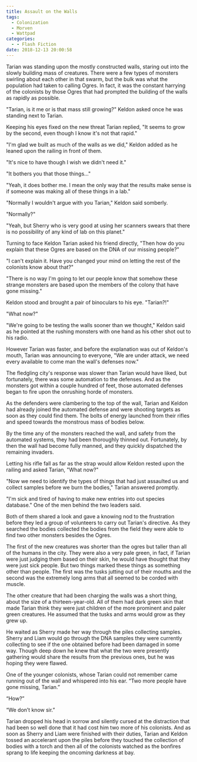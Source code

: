 ```yaml
---
title: Assault on the Walls
tags:
  - Colonization
  - Morven
  - Wattpad
categories:
  - - Flash Fiction
date: 2018-12-13 20:00:58
---
```


Tarian was standing upon the mostly constructed walls, staring out into the slowly building mass of creatures.  There were a few types of monsters swirling about each other in that swarm, but the bulk was what the population had taken to calling Ogres.  In fact, it was the constant harrying of the colonists by those Ogres that had prompted the building of the walls as rapidly as possible.

"Tarian, is it me or is that mass still growing?"  Keldon asked once he was standing next to Tarian.<!-- more -->

Keeping his eyes fixed on the new threat Tarian replied, "It seems to grow by the second, even though I know it's not that rapid."

"I'm glad we built as much of the walls as we did,"  Keldon added as he leaned upon the railing in front of them.

"It's nice to have though I wish we didn't need it."

"It bothers you that those things..."

"Yeah, it does bother me.  I mean the only way that the results make sense is if someone was making all of these things in a lab."

"Normally I wouldn't argue with you Tarian,"  Keldon said somberly.

"Normally?"

"Yeah, but Sherry who is very good at using her scanners swears that there is no possibility of any kind of lab on this planet."

Turning to face Keldon Tarian asked his friend directly, "Then how do you explain that these Ogres are based on the DNA of our missing people?"

"I can't explain it.  Have you changed your mind on letting the rest of the colonists know about that?" 

"There is no way I'm going to let our people know that somehow these strange monsters are based upon the members of the colony that have gone missing."

Keldon stood and brought a pair of binoculars to his eye. "Tarian?!"

"What now?"

"We're going to be testing the walls sooner than we thought,"  Keldon said as he pointed at the rushing monsters with one hand as his other shot out to his radio.

However Tarian was faster, and before the explanation was out of Keldon's mouth, Tarian was announcing to everyone, "We are under attack, we need every available to come man the wall's defenses now."

The fledgling city's response was slower than Tarian would have liked, but fortunately, there was some automation to the defenses.  And as the monsters got within a couple hundred of feet, those automated defenses began to fire upon the onrushing horde of monsters.

As the defenders were clambering to the top of the wall, Tarian and Keldon had already joined the automated defense and were shooting targets as soon as they could find them.  The bolts of energy launched from their rifles and speed towards the monstrous mass of bodies below.

By the time any of the monsters reached the wall, and safety from the automated systems, they had been thoroughly thinned out.  Fortunately, by then the wall had become fully manned, and they quickly dispatched the remaining invaders.

Letting his rifle fall as far as the strap would allow Keldon rested upon the railing and asked Tarian, "What now?"

"Now we need to identify the types of things that had just assaulted us and collect samples before we burn the bodies,"  Tarian answered promptly.

"I'm sick and tired of having to make new entries into out species database."  One of the men behind the two leaders said.

Both of them shared a look and gave a knowing nod to the frustration before they led a group of volunteers to carry out Tarian's directive.  As they searched the bodies collected the bodies from the field they were able to find two other monsters besides the Ogres.

The first of the new creatures was shorter than the ogres but taller than all of the humans in the city.  They were also a very pale green, in fact, if Tarian were just judging them based on their skin, he would have thought that they were just sick people.  But two things marked these things as something other than people.  The first was the tusks jutting out of their mouths and the second was the extremely long arms that all seemed to be corded with muscle.

The other creature that had been charging the walls was a short thing, about the size of a thirteen-year-old.  All of them had dark green skin that made Tarian think they were just children of the more prominent and paler green creatures.  He assumed that the tusks and arms would grow as they grew up.

He waited as Sherry made her way through the piles collecting samples.  Sherry and Liam would go through the DNA samples they were currently collecting to see if the one obtained before had been damaged in some way.  Though deep down he knew that what the two were presently gathering would share the results from the previous ones, but he was hoping they were flawed.

One of the younger colonists, whose Tarian could not remember came running out of the wall and whispered into his ear.  “Two more people have gone missing, Tarian.”

“How?”

“We don’t know sir.”

Tarian dropped his head in sorrow and silently cursed at the distraction that had been so well done that it had cost him two more of his colonists.  And as soon as Sherry and Liam were finished with their duties, Tarian and Keldon tossed an accelerant upon the piles before they touched the collection of bodies with a torch and then all of the colonists watched as the bonfires sprang to life keeping the oncoming darkness at bay.